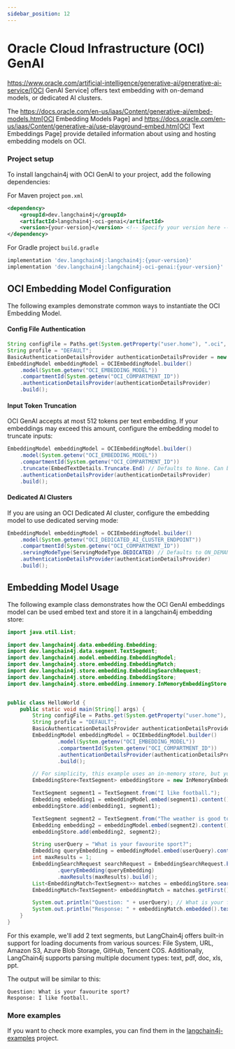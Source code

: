 ```yaml
---
sidebar_position: 12
---
```


# Oracle Cloud Infrastructure (OCI) GenAI

https://www.oracle.com/artificial-intelligence/generative-ai/generative-ai-service/[OCI GenAI Service] offers text embedding with on-demand models, or dedicated AI clusters.

The https://docs.oracle.com/en-us/iaas/Content/generative-ai/embed-models.htm[OCI Embedding Models Page] and https://docs.oracle.com/en-us/iaas/Content/generative-ai/use-playground-embed.htm[OCI Text Embeddings Page] provide detailed information about using and hosting embedding models on OCI.

### Project setup

To install langchain4j with OCI GenAI to your project, add the following dependencies:

For Maven project `pom.xml`

```xml
<dependency>
    <groupId>dev.langchain4j</groupId>
    <artifactId>langchain4j-oci-genai</artifactId>
    <version>{your-version}</version> <!-- Specify your version here -->
</dependency>
```

For Gradle project `build.gradle`

```groovy
implementation 'dev.langchain4j:langchain4j:{your-version}'
implementation 'dev.langchain4j:langchain4j-oci-genai:{your-version}'
```
## OCI Embedding Model Configuration

The following examples demonstrate common ways to instantiate the OCI Embedding Model.

#### Config File Authentication

```java
String configFile = Paths.get(System.getProperty("user.home"), ".oci", "config").toString();
String profile = "DEFAULT";
BasicAuthenticationDetailsProvider authenticationDetailsProvider = new ConfigFileAuthenticationDetailsProvider(configFile, profile);
EmbeddingModel embeddingModel = OCIEmbeddingModel.builder()
    .model(System.getenv("OCI_EMBEDDING_MODEL"))
    .compartmentId(System.getenv("OCI_COMPARTMENT_ID"))
    .authenticationDetailsProvider(authenticationDetailsProvider)
    .build();
```

#### Input Token Truncation

OCI GenAI accepts at most 512 tokens per text embedding. If your embeddings may exceed this amount, configure the embedding model to truncate inputs:

```java
EmbeddingModel embeddingModel = OCIEmbeddingModel.builder()
    .model(System.getenv("OCI_EMBEDDING_MODEL"))
    .compartmentId(System.getenv("OCI_COMPARTMENT_ID"))
    .truncate(EmbedTextDetails.Truncate.End) // Defaults to None. Can be None, Start, or End.
    .authenticationDetailsProvider(authenticationDetailsProvider)
    .build();
```

#### Dedicated AI Clusters

If you are using an OCI Dedicated AI cluster, configure the embedding model to use dedicated serving mode:

```java
EmbeddingModel embeddingModel = OCIEmbeddingModel.builder()
    .model(System.getenv("OCI_DEDICATED_AI_CLUSTER_ENDPOINT"))
    .compartmentId(System.getenv("OCI_COMPARTMENT_ID"))
    .servingModeType(ServingModeType.DEDICATED) // Defaults to ON_DEMAND serving mode.
    .authenticationDetailsProvider(authenticationDetailsProvider)
    .build();
```

## Embedding Model Usage

The following example class demonstrates how the OCI GenAI embeddings model can be used embed text and store it in a langchain4j embedding store:

```java
import java.util.List;

import dev.langchain4j.data.embedding.Embedding;
import dev.langchain4j.data.segment.TextSegment;
import dev.langchain4j.model.embedding.EmbeddingModel;
import dev.langchain4j.store.embedding.EmbeddingMatch;
import dev.langchain4j.store.embedding.EmbeddingSearchRequest;
import dev.langchain4j.store.embedding.EmbeddingStore;
import dev.langchain4j.store.embedding.inmemory.InMemoryEmbeddingStore;


public class HelloWorld {
    public static void main(String[] args) {
        String configFile = Paths.get(System.getProperty("user.home"), ".oci", "config").toString();
        String profile = "DEFAULT";
        BasicAuthenticationDetailsProvider authenticationDetailsProvider = new ConfigFileAuthenticationDetailsProvider(configFile, profile);
        EmbeddingModel embeddingModel = OCIEmbeddingModel.builder()
                .model(System.getenv("OCI_EMBEDDING_MODEL"))
                .compartmentId(System.getenv("OCI_COMPARTMENT_ID"))
                .authenticationDetailsProvider(authenticationDetailsProvider)
                .build();

        // For simplicity, this example uses an in-memory store, but you can choose any external compatible store for production environments.
        EmbeddingStore<TextSegment> embeddingStore = new InMemoryEmbeddingStore<>();

        TextSegment segment1 = TextSegment.from("I like football.");
        Embedding embedding1 = embeddingModel.embed(segment1).content();
        embeddingStore.add(embedding1, segment1);

        TextSegment segment2 = TextSegment.from("The weather is good today.");
        Embedding embedding2 = embeddingModel.embed(segment2).content();
        embeddingStore.add(embedding2, segment2);

        String userQuery = "What is your favourite sport?";
        Embedding queryEmbedding = embeddingModel.embed(userQuery).content();
        int maxResults = 1;
        EmbeddingSearchRequest searchRequest = EmbeddingSearchRequest.builder()
                .queryEmbedding(queryEmbedding)
                .maxResults(maxResults).build();
        List<EmbeddingMatch<TextSegment>> matches = embeddingStore.search(searchRequest).matches();
        EmbeddingMatch<TextSegment> embeddingMatch = matches.getFirst();

        System.out.println("Question: " + userQuery); // What is your favourite sport?
        System.out.println("Response: " + embeddingMatch.embedded().text()); // I like football.
    }
}
```
For this example, we'll add 2 text segments, but LangChain4j offers built-in support for loading documents from various sources:
File System, URL, Amazon S3, Azure Blob Storage, GitHub, Tencent COS.
Additionally, LangChain4j supports parsing multiple document types:
text, pdf, doc, xls, ppt.

The output will be similar to this:

```plaintext
Question: What is your favourite sport?
Response: I like football.
```

### More examples
If you want to check more examples, you can find them in the [langchain4j-examples](https://github.com/langchain4j/langchain4j-examples) project.
